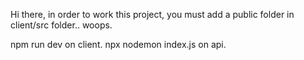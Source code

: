 Hi there, in order to work this project, you must add a public folder in client/src folder.. woops.


npm run dev on client.
npx nodemon index.js on api.
